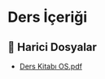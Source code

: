 # Ders İçeriği


<!--Index-->

## 🔗 Harici Dosyalar

- [Ders Kitabı OS.pdf](./Ders%20Kitab%C4%B1%20OS.pdf)


<!--Index-->

